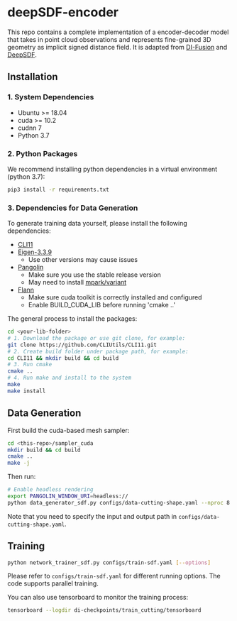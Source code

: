 # deepSDF-encoder

This repo contains a complete implementation of a encoder-decoder model that takes in point cloud observations and represents fine-grained 3D geometry as implicit signed distance field. It is adapted from [DI-Fusion](https://github.com/huangjh-pub/di-fusion) and [DeepSDF](https://github.com/facebookresearch/DeepSDF).

## Installation
### 1. System Dependencies
- Ubuntu >= 18.04
- cuda >= 10.2
- cudnn 7
- Python 3.7

### 2. Python Packages
We recommend installing python dependencies in a virtual environment (python 3.7):
```bash
pip3 install -r requirements.txt
```

### 3. Dependencies for Data Generation
To generate training data yourself, please install the following dependencies:
- [CLI11](https://github.com/CLIUtils/CLI11)
- [Eigen-3.3.9](https://gitlab.com/libeigen/eigen/-/releases/3.3.9)
    - Use other versions may cause issues
- [Pangolin](https://github.com/stevenlovegrove/Pangolin)
    - Make sure you use the stable release version
    - May need to install [mpark/variant](https://github.com/mpark/variant)
- [Flann](https://github.com/flann-lib/flann)
    - Make sure cuda toolkit is correctly installed and configured
    - Enable BUILD_CUDA_LIB before running 'cmake ..'

The general process to install the packages:
``` bash
cd <your-lib-folder>
# 1. Download the package or use git clone, for example:
git clone https://github.com/CLIUtils/CLI11.git
# 2. Create build folder under package path, for example:
cd CLI11 && mkdir build && cd build
# 3. Run cmake
cmake ..
# 4. Run make and install to the system
make
make install
```

## Data Generation
First build the cuda-based mesh sampler:
``` bash
cd <this-repo>/sampler_cuda
mkdir build && cd build
cmake ..
make -j
```

Then run:
``` bash
# Enable headless rendering
export PANGOLIN_WINDOW_URI=headless://
python data_generator_sdf.py configs/data-cutting-shape.yaml --nproc 8
```

Note that you need to specify the input and output path in ```configs/data-cutting-shape.yaml```. 

## Training
```bash
python network_trainer_sdf.py configs/train-sdf.yaml [--options]
```
Please refer to ```configs/train-sdf.yaml``` for different running options. The code supports parallel training. 

You can also use tensorboard to monitor the training process:
```bash
tensorboard --logdir di-checkpoints/train_cutting/tensorboard
```
